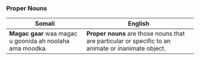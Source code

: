 ### Proper Nouns

| **Somali**                                                                                  | **English**                                                                                   |
|--------------------------------------------------------------------------------------------------|-----------------------------------------------------------------------------------------------|
| **Magac gaar** waa magac u goonida ah noolaha ama moodka.                                            | **Proper nouns** are those nouns that are particular or specific to an animate or inanimate object.|
